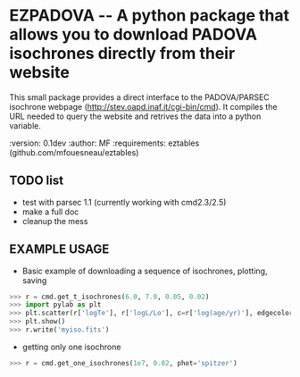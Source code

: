 EZPADOVA -- A python package that allows you to download PADOVA isochrones directly from their website
======================================================================================================


This small package provides a direct interface to the PADOVA/PARSEC isochrone webpage (http://stev.oapd.inaf.it/cgi-bin/cmd).
It compiles the URL needed to query the website and retrives the data into a python variable.

:version: 0.1dev
:author: MF
:requirements: eztables (github.com/mfouesneau/eztables)


TODO list
--------
* test with parsec 1.1 (currently working with cmd2.3/2.5)
* make a full doc
* cleanup the mess


EXAMPLE USAGE
-------------

* Basic example of downloading a sequence of isochrones, plotting, saving
```python 
>>> r = cmd.get_t_isochrones(6.0, 7.0, 0.05, 0.02)
>>> import pylab as plt
>>> plt.scatter(r['logTe'], r['logL/Lo'], c=r['log(age/yr)'], edgecolor='None')
>>> plt.show()
>>> r.write('myiso.fits')
```

* getting only one isochrone
```python 
>>> r = cmd.get_one_isochrones(1e7, 0.02, phot='spitzer')
```
